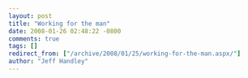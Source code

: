 ```yaml
---
layout: post
title: "Working for the man"
date: 2008-01-26 02:48:22 -0800
comments: true
tags: []
redirect_from: ["/archive/2008/01/25/working-for-the-man.aspx/"]
author: "Jeff Handley"
---
```


